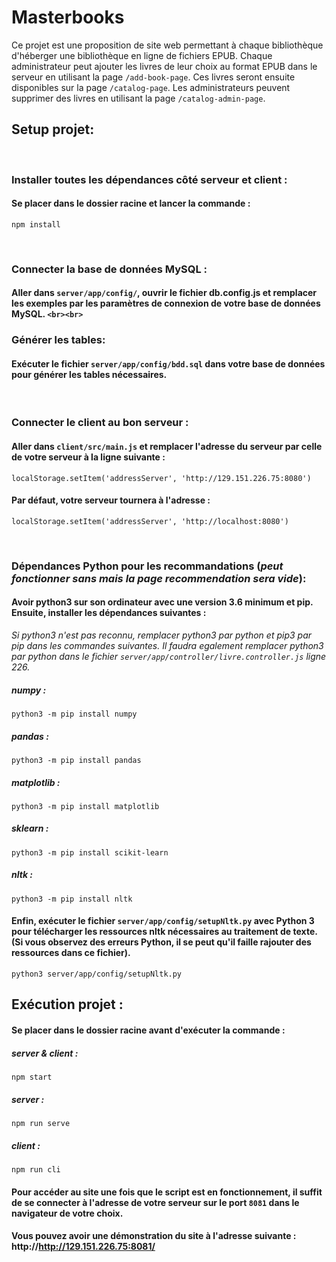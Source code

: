 # Masterbooks

Ce projet est une proposition de site web permettant à chaque bibliothèque d'héberger une bibliothèque en ligne de fichiers EPUB. Chaque administrateur peut ajouter les livres de leur choix au format EPUB dans le serveur en utilisant la page ``/add-book-page``. Ces livres seront ensuite disponibles sur la page ``/catalog-page``. Les administrateurs peuvent supprimer des livres en utilisant la page ``/catalog-admin-page``.

## Setup projet:

<br>

### Installer toutes les dépendances côté serveur et client :

#### Se placer dans le dossier racine et lancer la commande :

```
npm install
```

<br>

### Connecter la base de données MySQL :

#### Aller dans ``server/app/config/``, ouvrir le fichier db.config.js et remplacer les exemples par les paramètres de connexion de votre base de données MySQL.  `<br><br>`

### Générer les tables:

#### Exécuter le fichier ``server/app/config/bdd.sql`` dans votre base de données pour générer les tables nécessaires.

<br>

### Connecter le client au bon serveur :

#### Aller dans ``client/src/main.js`` et remplacer l'adresse du serveur par celle de votre serveur à la ligne suivante :

```
localStorage.setItem('addressServer', 'http://129.151.226.75:8080')
```

#### Par défaut, votre serveur tournera à l'adresse :

```
localStorage.setItem('addressServer', 'http://localhost:8080')
```

<br>

### Dépendances Python pour les recommandations (_peut fonctionner sans mais la page recommendation sera vide_):

#### Avoir python3 sur son ordinateur avec une version 3.6 minimum et pip. Ensuite, installer les dépendances suivantes :
 _Si python3 n'est pas reconnu, remplacer python3 par python et pip3 par pip dans les commandes suivantes. Il faudra egalement remplacer python3 par python dans le fichier ``server/app/controller/livre.controller.js`` ligne 226._

##### numpy :

```
python3 -m pip install numpy
```

##### pandas :

```
python3 -m pip install pandas
```

##### matplotlib :

```
python3 -m pip install matplotlib
```

##### sklearn :

```
python3 -m pip install scikit-learn
```

##### nltk :

```
python3 -m pip install nltk
```

#### Enfin, exécuter le fichier ``server/app/config/setupNltk.py`` avec Python 3 pour télécharger les ressources nltk nécessaires au traitement de texte. (Si vous observez des erreurs Python, il se peut qu'il faille rajouter des ressources dans ce fichier).

```
python3 server/app/config/setupNltk.py
```

## Exécution projet :

#### Se placer dans le dossier racine avant d'exécuter la commande :

##### server & client :

```
npm start
```

##### server :

```
npm run serve
```

##### client :

```
npm run cli
```

#### Pour accéder au site une fois que le script est en fonctionnement, il suffit de se connecter à l'adresse de votre serveur sur le port ``8081`` dans le navigateur de votre choix.

#### Vous pouvez avoir une démonstration du site à l'adresse suivante : http://http://129.151.226.75:8081/
